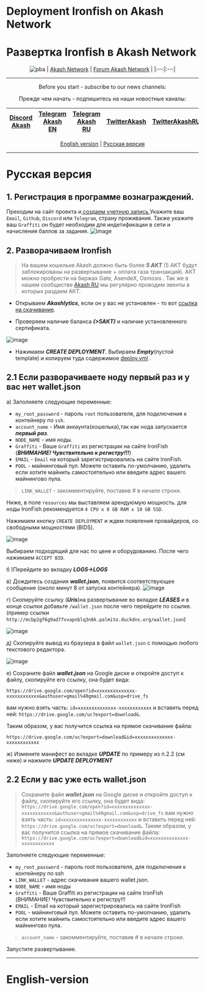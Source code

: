 # Deployment Ironfish on Akash Network 
# Развертка Ironfish в Akash Network 
<div align="center">

![pba](https://user-images.githubusercontent.com/23629420/163564929-166f6a01-a6e2-4412-a4e9-40e54c821f05.png)
| [Akash Network](https://akash.network/) | [Forum Akash Network](https://forum.akash.network/) | 
|:--:|:--:|
___
Before you start - subscribe to our news channels: 

Прежде чем начать - подпишитесь на наши новостные каналы:

| [Discord Akash](https://discord.gg/3SNdg3BS) | [Telegram Akash EN](https://t.me/AkashNW) | [Telegram Akash RU](https://t.me/akash_ru) | [TwitterAkash](https://twitter.com/akashnet_) | [TwitterAkashRU](https://twitter.com/akash_ru) |
|:--:|:--:|:--:|:--:|:--:|

</div>

<div align="center">
  
[English version](https://github.com/Dimokus88/ironfish/blob/main/README.md#english-version) | [Русская версия](https://github.com/Dimokus88/ironfish/blob/main/README.md#%D1%80%D1%83%D1%81%D1%81%D0%BA%D0%B0%D1%8F-%D0%B2%D0%B5%D1%80%D1%81%D0%B8%D1%8F)
  
</div>

___
# Русская версия
## 1. Регистрация в программе вознаграждений.
 Преходим на сайт проекта и[ создаем учетную запись ](https://testnet.ironfish.network/signup) Укажите ваш ```Email```, ```Github```, ```Discord``` или ```Telegram```, страну проживания. Также укажите ваш ```Graffiti``` он будет необходим для индетификации в сети и начисления баллов за задания. 
![image](https://user-images.githubusercontent.com/23629420/169029990-ae514caa-2ded-4b99-85d2-0a901bde75e3.png)
## 2. Разворачиваем Ironfish

>На вашем кошельке Akash должно быть более ***5 АКТ*** (5 АКТ будут заблокированы на развертывание + оплата газа транзакций). АКТ можно пробрести на биржах Gate, AsendeX, Osmosis . Так же в нашем сообществе [Akash RU](https://t.me/akash_ru) мы регулярно проводим эвенты в которых раздаем АКТ.

* Открываем ***Akashlytics***, если он у вас не установлен - то вот [ссылка на скачивание](https://www.akashlytics.com/deploy).

* Проверяем наличие баланса ***(>5АКТ)*** и наличие установленного сертификата.

![image](https://user-images.githubusercontent.com/23629420/165339432-6f053e43-4fa2-4429-8eb7-d2fc66f47c70.png)

* Нажимаем ***CREATE DEPLOYMENT***. Выбираем ***Empty***(пустой template) и копируем туда содержимое [deploy.yml](https://github.com/Dimokus88/ironfish/blob/main/deploy.yml) .

## 2.1 Если разворачиваете ноду первый раз и у вас нет wallet.json

а) Заполняете следующие переменные:
* ```my_root_password``` - пароль ```root``` пользователя, для подключения к контейнеру по ```ssh```.
* ```account_name```     - Имя аккаунта(кошелька),так как нода запускается ***первый раз***.
* ```NODE_NAME```        - имя ноды.
* ```Graffiti```         - Ваше ```Graffiti``` из регистрации на сайте IronFish (***ВНИМАНИЕ! Чувствительно к регистру!!!***)
* ```EMAIL```            - ```Email``` на который зарегистрировались на сайте IronFish.
* ```POOL```             - майнинговый пул. Можете оставить по-умолчанию, удалить если хотите майнить самостоятельно или введите адрес вашего майнингово пула.
> ```LINK_WALLET```      - закомментируйте, поставив # в начале строки.

Ниже, в поле ```resources``` мы выставляем арендуюмую мощность. для ноды IronFish рекомендуется ```4 CPU x 8 GB RAM x 10 GB SSD```.

Нажимаем кнопку ```CREATE DEPLOYMENT``` и ждем появления провайдеров, со свободными мощностями (BIDS).

![image](https://user-images.githubusercontent.com/23629420/165608527-da85c84e-edcc-4b15-8843-441d3e76dcb6.png)

Выбираем подходящий для нас по цене и оборудованию. После чего нажимаем ```ACCEPT BID```.

б )Перейдите во вкладку ***LOGS->LOGS***

в) Дождитесь создания ***wallet.json***, появится соответствующее сообщение (около минут 8 от запуска контейнера).
![image](https://user-images.githubusercontent.com/23629420/169107125-4e30453a-3666-4b1c-bdd7-93e552075b9e.png)


г) Скопируйте ссылку (***Uris***)на развертывание во вкладке ***LEASES***  и в конце ссылки добавьте ```/wallet.json``` после чего перейдите по ссылке. (пример ссылки ```http://mcbp2gf6g9ad77vvapnblq3n6k.palmito.duckdns.org/wallet.json```)

![image](https://user-images.githubusercontent.com/23629420/169107182-ad51d375-b171-4195-8538-313bbe6549f0.png)

д) Скопируйте вывод из браузера в файл ```wallet.json``` с помощью любого текстового редактора.

![image](https://user-images.githubusercontent.com/23629420/169107385-2ab958d0-5789-4202-af64-1deac1b599a5.png)


е) Сохраните файл ***wallet.json*** на Google диске и откройте доступ к файлу, скопируйте его ссылку, она будет вида:

```https://drive.google.com/open?id=xxxxxxxxxxxxxx-xxxxxxxxxxxx&authuser=gmail%40gmail.com&usp=drive_fs```

 вам нужно взять часть: ```id=xxxxxxxxxxxxxx-xxxxxxxxxxxx``` и вставить перед ней: ```https://drive.google.com/uc?export=download&```.
 
Таким образом, у вас получится ссылка на прямое скачивание файла:

```https://drive.google.com/uc?export=download&id=xxxxxxxxxxxxxx-xxxxxxxxxxxx```

ж) Измените манифест во вкладке ***UPDATE*** по примеру из п.2.2 (см ниже) и нажмите ***UPDATE DEPLOYMENT***

## 2.2 Если у вас уже есть wallet.json
>Сохраните файл ***wallet.json*** на Google диске и откройте доступ к файлу, скопируйте его ссылку, она будет вида:
```https://drive.google.com/open?id=xxxxxxxxxxxxxx-xxxxxxxxxxxx&authuser=gmail%40gmail.com&usp=drive_fs```
 вам нужно взять часть: ```id=xxxxxxxxxxxxxx-xxxxxxxxxxxx``` и вставить перед ней: ```https://drive.google.com/uc?export=download&```. 
Таким образом, у вас получится ссылка на прямое скачивание файла:
```https://drive.google.com/uc?export=download&id=xxxxxxxxxxxxxx-xxxxxxxxxxxx```

Заполняете следующие переменные:
* ```my_root_password``` - пароль root пользователя, для подключения к контейнеру по ssh
* ```LINK_WALLET```      - адрес скачивания вашего wallet.json.
* ```NODE_NAME```        - имя ноды
* ```Graffiti```         - Ваше Graffiti из регистрации на сайте IronFish (ВНИМАНИЕ! Чувствительно к регистру!!!
* ```EMAIL```            - Email на который зарегистрировались на сайте IronFish
* ```POOL```             - майнинговый пул. Можете оставить по-умолчанию, удалить если хотите майнить самостоятельно или введите адрес вашего майнингово пула.
> ```account_name```     - закомментируйте, поставив # в начале строки.

Запустите развертывание.

___
# English-version
